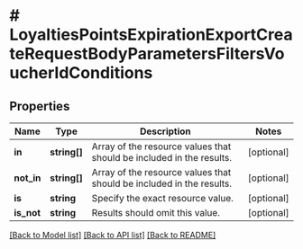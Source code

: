 # # LoyaltiesPointsExpirationExportCreateRequestBodyParametersFiltersVoucherIdConditions

## Properties

Name | Type | Description | Notes
------------ | ------------- | ------------- | -------------
**in** | **string[]** | Array of the resource values that should be included in the results. | [optional]
**not_in** | **string[]** | Array of the resource values that should be included in the results. | [optional]
**is** | **string** | Specify the exact resource value. | [optional]
**is_not** | **string** | Results should omit this value. | [optional]

[[Back to Model list]](../../README.md#models) [[Back to API list]](../../README.md#endpoints) [[Back to README]](../../README.md)
